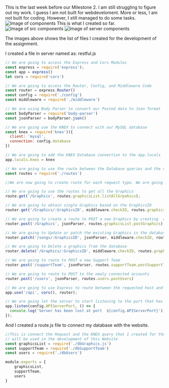 This is the last week before our Milestone 2. I am still struggling to figure out my work.
I guess I am not built for webdeveloment.
More or less, I am not built for coding. However, I still managed to do some tasks. 
![Image of components](1.png)
This is what I created so far.
![Image of src components](2.PNG)
![Image of server components](3.png)

The images above shows the list of files I created for the development of the assignment. 

I created a file in server named as: restful.js
```javascript
// We are going to access the Express and Cors Modules
const express = require('express');
const app = express()
let cors = require('cors')

// We are going to access the Router, Config, and Middleware Code
const router = express.Router()
const config = require('./config')
const middleware = require('./middleware')

// We are using Body Parser to convert our Posted data to Json format
const bodyParser = require('body-parser')
const jsonParser = bodyParser.json()

// We are going use the KNEX to connect with our MySQL database
const knex = require('knex')({
  client: 'mysql',
  connection: config.database
})

// We are going to add the KNEX Database connection to the app.locals
app.locals.knex = knex

// We are going to use the route between the Database queries and the request.This will point to the route it is connecting
const routes = require('./routes')

//We are now going to create route for each request type. We are going to use the ID to retreive the data.

// We are going to use the routes to get all the Graphics
route.get('/Graphics', routes.graphicsList.listAllGrpahics);

// We are going to obtain single Graphics based on the GraphicsID
router.get('/Graphics/:GraphicsID', middleware.checkID, routes.graphicsList.listAllGrpahics);

// We are going to create a route to POST a new Graphics by creating  a new record in the database
router.post('/Graphics', jsonParser, routes.graphicsList.postGraphics);

// We are going to Update or patch the existing Graphics in the database if needed
router.patch('/songs/:GraphicsID', jsonParser, middleware.checkID, routes.graphicsList.updateGraphics)

// We are going to Delete a graphics from the database
router.delete('/Graphics/:GraphicsID', middleware.checkID, routes.graphicsList.deleteGraphics)

// We are going to route to POST a new Support Team
router.post('/supportTeam', jsonParser, routes.supportTeam.postSupportTeam)

// We are going to route to POST to the newly connected accounts
router.post('/users', jsonParser, routes.users.postUsers)

// We are going to use Express to route between the requested host and route
app.use('/api', cors(), router);

// We are going let the server to start listening to the port that has been specified in the config.js file
app.listen(config.APIServerPort, () => {
  console.log('Server has been lost at port  ${config.APIServerPort}');
});
```

And I created a route.js file to connect my database with the website.
```javascript
//This is connect the Request and the KNEX query that I created for the database, which 
// will be used in the development of this Website
const graphicsList = require('./dbGraphics.js')
const supportTeam = require('./dbSupportTeam')
const users = require('./dbUsers')

module.exports = {
    graphicsList,
    supportTeam,
    users
}
```
